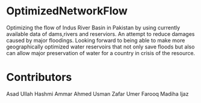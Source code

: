 # OptimizedNetworkFlow

Optimizing the flow of Indus River Basin in Pakistan by using currently available data of dams,rivers and reserviors. An attempt to reduce damages caused by major floodings. Looking forward to being able to make more geographically optimized water reservoirs that not only save floods but also can allow major preservation of water for a country in crisis of the resource.

# Contributors

Asad Ullah Hashmi
Ammar Ahmed
Usman Zafar
Umer Farooq
Madiha Ijaz


